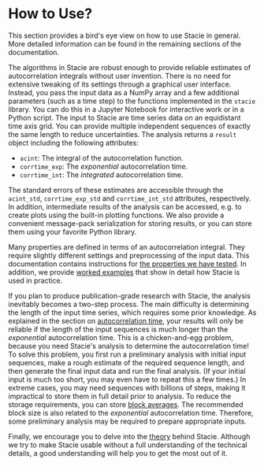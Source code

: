 # How to Use?

This section provides a bird's eye view on how to use Stacie in general.
More detailed information can be found in the remaining sections of the documentation.

The algorithms in Stacie are robust enough
to provide reliable estimates of autocorrelation integrals without user invention.
There is no need for extensive tweaking of its settings through a graphical user interface.
Instead, you pass the input data as a NumPy array and a few additional parameters
(such as a time step) to the functions implemented in the `stacie` library.
You can do this in a Jupyter Notebook for interactive work or in a Python script.
The input to Stacie are time series data on an equidistant time axis grid.
You can provide multiple independent sequences of exactly the same length to reduce uncertainties.
The analysis returns a `result` object including the following attributes:

- `acint`: The integral of the autocorrelation function.
- `corrtime_exp`: The *exponential* autocorrelation time.
- `corrtime_int`: The *integrated* autocorrelation time.

The standard errors of these estimates are accessible through the
`acint_std`, `corrtime_exp_std` and `corrtime_int_std` attributes,
respectively.
In addition, intermediate results of the analysis can be accessed,
e.g. to create plots using the built-in plotting functions.
We also provide a convenient message-pack serialization for storing results,
or you can store them using your favorite Python library.

Many properties are defined in terms of an autocorrelation integral.
They require slightly different settings and preprocessing of the input data.
This documentation contains instructions for
[the properties we have tested](../theory/properties/index.md).
In addition, we provide [worked examples](../examples/index.md)
that show in detail how Stacie is used in practice.

If you plan to produce publication-grade research with Stacie,
the analysis inevitably becomes a two-step process.
The main difficulty is determining the length of the input time series,
which requires some prior knowledge.
As explained in the section on [autocorrelation time](../theory/properties/autocorrelation_time.md),
your results will only be reliable if the length of the input sequences is much longer
than the *exponential* autocorrelation time.
This is a chicken-and-egg problem,
because you need Stacie's analysis to determine the autocorrelation time!
To solve this problem, you first run a preliminary analysis with initial input sequences,
make a rough estimate of the required sequence length,
and then generate the final input data and run the final analysis.
(If your initial input is much too short, you may even have to repeat this a few times.)
In extreme cases, you may need sequences with billions of steps,
making it impractical to store them in full detail prior to analysis.
To reduce the storage requirements, you can store
[block averages](../theory/preparing_inputs/block_averages.md).
The recommended block size is also related to the *exponential* autocorrelation time.
Therefore, some preliminary analysis may be required to prepare appropriate inputs.

Finally, we encourage you to delve into the [theory](../theory/index.md) behind Stacie.
Although we try to make Stacie usable without a full understanding of the technical details,
a good understanding will help you to get the most out of it.

